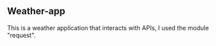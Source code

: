 ## Weather-app

This is a weather application that interacts with APIs, I used the module "request". 
